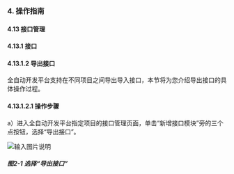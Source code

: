 ### 4. 操作指南

#### 4.13 接口管理

#### 4.13.1 接口

#### 4.13.1.2 导出接口

全自动开发平台支持在不同项目之间导出导入接口，本节将为您介绍导出接口的具体操作过程。

#### 4.13.1.2.1 操作步骤

a）进入全自动开发平台指定项目的接口管理页面，单击“新增接口模块”旁的三个点按钮，选择“导出接口”。

![输入图片说明](../../../../../images/SoFlu%EF%BC%88%E5%90%8E%E7%AB%AF%EF%BC%89%E5%BC%80%E5%8F%91%E5%B9%B3%E5%8F%B0/1.%20%E6%9C%80%E6%96%B0%E7%89%88%E6%9C%AC%20-%20%E6%9B%B4%E6%96%B0%E6%97%A5%E6%9C%9F%20-%202022.10.08/4.%20%E6%93%8D%E4%BD%9C%E6%8C%87%E5%8D%97/13.%20%E6%8E%A5%E5%8F%A3%E7%AE%A1%E7%90%86/1.%20%E6%8E%A5%E5%8F%A3/2-1.png)

##### 图2-1 选择“导出接口”
